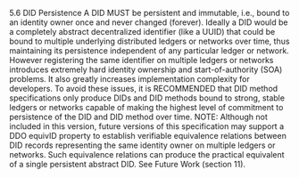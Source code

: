 5.6 DID Persistence A DID MUST be persistent and immutable, i.e., bound to an
identity owner once and never changed (forever). Ideally a DID would be a
completely abstract decentralized identifier (like a UUID) that could be bound
to multiple underlying distributed ledgers or networks over time, thus
maintaining its persistence independent of any particular ledger or network.
However registering the same identifier on multiple ledgers or networks
introduces extremely hard identity ownership and start-of-authority (SOA)
problems. It also greatly increases implementation complexity for developers.
To avoid these issues, it is RECOMMENDED that DID method specifications only
produce DIDs and DID methods bound to strong, stable ledgers or networks
capable of making the highest level of commitment to persistence of the DID
and DID method over time. NOTE: Although not included in this version, future
versions of this specification may support a DDO equivID property to establish
verifiable equivalence relations between DID records representing the same
identity owner on multiple ledgers or networks. Such equivalence relations can
produce the practical equivalent of a single persistent abstract DID. See
Future Work (section 11).


